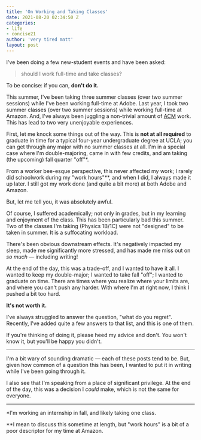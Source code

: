 ```yaml
---
title: 'On Working and Taking Classes'
date: 2021-08-20 02:34:50 Z
categories:
- life
- concise21
author: 'very tired matt'
layout: post
---
```


I've been doing a few new-student events and have been asked:

> should I work full-time and take classes?

To be concise: if you can, **don't do it.**

This summer, I've been taking three summer classes (over two summer sessions) while I've been working full-time at Adobe. Last year, I took two summer classes (over two summer sessions) while working full-time at Amazon. And, I've always been juggling a non-trivial amount of [ACM](https://uclaacm.com) work. This has lead to two very unenjoyable experiences.

First, let me knock some things out of the way. This is **not at all required** to graduate in time for a typical four-year undergraduate degree at UCLA; you can get through any major with no summer classes at all. I'm in a special case where I'm double-majoring, came in with few credits, and am taking (the upcoming) fall quarter "off"\*.

From a worker bee-esque perspective, this never affected my work; I rarely did schoolwork during my "work hours"\**, and when I did, I always made it up later. I still got my work done (and quite a bit more) at both Adobe and Amazon.

But, let me tell you, it was absolutely awful.

Of course, I suffered academically; not only in grades, but in my learning and enjoyment of the class. This has been particularly bad this summer. Two of the classes I'm taking (Physics 1B/1C) were not "designed" to be taken in summer. It is a suffocating workload.

There's been obvious downstream effects. It's negatively impacted my sleep, made me significantly more stressed, and has made me miss out on *so much* — including writing!

At the end of the day, this was a trade-off, and I wanted to have it all. I wanted to keep my double-major; I wanted to take fall "off"; I wanted to graduate on time. There are times where you realize where your limits are, and where you can't push any harder. With where I'm at right now, I think I pushed a bit too hard.

**It's not worth it.**

I've always struggled to answer the question, "what do you regret". Recently, I've added quite a few answers to that list, and this is one of them.

If you're thinking of doing it, please heed my advice and don't. You won't know it, but you'll be happy you didn't.

___

I'm a bit wary of sounding dramatic — each of these posts tend to be. But, given how common of a question this has been, I wanted to put it in writing while I've been going through it.

I also see that I'm speaking from a place of significant privilege. At the end of the day, this was a decision I *could* make, which is not the same for everyone.

___
\*I'm working an internship in fall, and likely taking one class.

\*\*I mean to discuss this sometime at length, but "work hours" is a bit of a poor descriptor for my time at Amazon.
